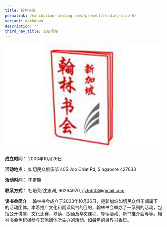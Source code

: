 ```yaml
---
title: 翰林书会
permalink: /exhibition-holding-area/present/reading-club-6/
variant: markdown
description: ""
third_nav_title: 立足现在
---
```

![](/images/Reading%20Club%20Exhibition/Present/present_4.jpg)


**成立时间**：	2003年10月26日

**活动地点**：	如切民众俱乐部
405 Joo Chiat Rd, Singapore 427633

**活动时间**：	不定期

**联系方式**：	杜培荣/沈志渊,  96264970,  pytoh03@gmail.com

**读书会简介**：	翰林书会成立于2003年10月26日，是新加坡如切民众俱乐部属下的活动团体。本着推广文化和阅读风气的目的，翰林书会举办了一系列的活动，包括公开讲座、文化比赛、导读、朗诵及华文课程、导读活动、新书推介会等等。翰林书会也积极参与其他团体所主办的活动，如每年的世界书香日。